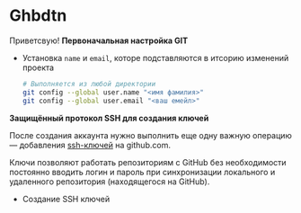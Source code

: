 # Ghbdtn

Приветсвую! 
**Первоначальная настройка GIT**

- Установка `name` и `email`, которе подставляются в итсорию изменений проекта
    
    ```bash
    # Выполняется из любой директории
    git config --global user.name "<имя фамилия>"
    git config --global user.email "<ваш емейл>"
    ```
    

**Защищённый протокол SSH для создания ключей**

После создания аккаунта нужно выполнить еще одну важную операцию — добавления [ssh-ключей](https://guides.hexlet.io/ru/ssh/) на github.com.

Ключи позволяют работать репозиториям с GitHub без необходимости постоянно вводить логин и пароль при синхронизации локального и удаленного репозитория (находящегося на GitHub).

- Создание SSH ключей